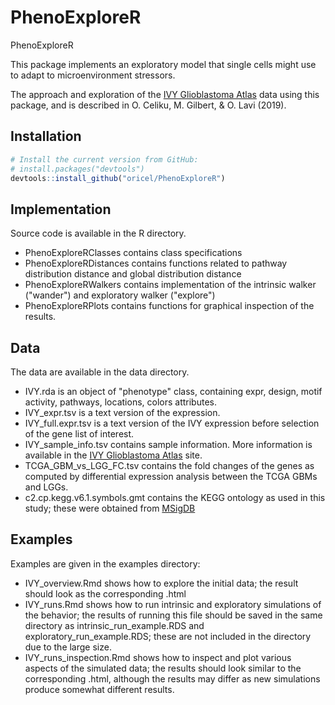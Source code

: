 # PhenoExploreR
PhenoExploreR

This package implements an exploratory model that single cells might use to adapt to microenvironment stressors. 

The approach and exploration of the [IVY Glioblastoma Atlas](http://glioblastoma.alleninstitute.org/) data using this package, 
and is described in O. Celiku, M. Gilbert, & O. Lavi (2019).

## Installation

```r
# Install the current version from GitHub:
# install.packages("devtools")
devtools::install_github("oricel/PhenoExploreR")
```

## Implementation

Source code is available in the R directory. 

 * PhenoExploreRClasses contains class specifications
 * PhenoExploreRDistances contains functions related to pathway distribution distance and global distribution distance
 * PhenoExploreRWalkers contains implementation of the intrinsic walker ("wander") and exploratory walker ("explore")
 * PhenoExploreRPlots contains functions for graphical inspection of the results.
 
## Data

The data are available in the data directory. 

 * IVY.rda is an object of "phenotype" class, containing expr, design, motif activity, pathways, locations, colors attributes.
 * IVY_expr.tsv is a text version of the expression.
 * IVY_full.expr.tsv is a text version of the IVY expression before selection of the gene list of interest.
 * IVY_sample_info.tsv contains sample information. More information is available in the [IVY Glioblastoma Atlas](http://glioblastoma.alleninstitute.org/) site.
 * TCGA_GBM_vs_LGG_FC.tsv contains the fold changes of the genes as computed by differential expression analysis between 
 the TCGA GBMs and LGGs.
 * c2.cp.kegg.v6.1.symbols.gmt contains the KEGG ontology as used in this study; these were obtained from [MSigDB](http://software.broadinstitute.org/gsea/msigdb/index.jsp)
 
## Examples

Examples are given in the examples directory:

  * IVY_overview.Rmd shows how to explore the initial data; the result should look as the corresponding .html
  * IVY_runs.Rmd shows how to run intrinsic and exploratory simulations of the behavior; the 
  results of running this file should be saved in the same directory as intrinsic_run_example.RDS and exploratory_run_example.RDS; 
  these are not included in the directory due to the large size.
  * IVY_runs_inspection.Rmd shows how to inspect and plot various aspects of the simulated data; the results 
  should look similar to the corresponding .html, although the results may differ as new simulations produce somewhat different results.
